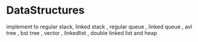 # DataStructures
implement to regular stack, linked stack , regular queue , linked queue , avl tree , bst tree , vector , linkedlist , double linked list and heap
